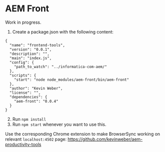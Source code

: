 # AEM Front

Work in progress.

1. Create a package.json with the following content:

```
{
  "name": "frontend-tools",
  "version": "0.0.1",
  "description": "",
  "main": "index.js",
  "config": {
    "path_to_watch": "../informatica-com-aem/"
  },
  "scripts": {
    "start": "node node_modules/aem-front/bin/aem-front"
  },
  "author": "Kevin Weber",
  "license": "",
  "dependencies": {
    "aem-front": "0.0.4"
  }
}
```

2. Run `npm install`
3. Run `npm start` whenever you want to use this.

Use the corresponding Chrome extension to make BrowserSync working on relevant `localhost:4502` page: https://github.com/kevinweber/aem-productivity-tools
